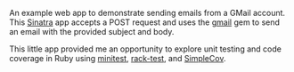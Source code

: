 An example web app to demonstrate sending emails from a GMail account. This [Sinatra](http://www.sinatrarb.com/) app accepts a POST request and uses the [gmail](https://github.com/gmailgem/gmail) gem to send an email with the provided subject and body.

This little app provided me an opportunity to explore unit testing and code coverage in Ruby using [minitest](https://github.com/seattlerb/minitest), [rack-test](https://github.com/brynary/rack-test), and [SimpleCov](https://github.com/colszowka/simplecov).
